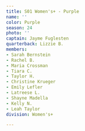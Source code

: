 ```yaml
---
title: S01 Women's+ - Purple
name: ''
color: Purple
season: 24
photo: ''
captain: Jayme Fuglesten
quarterback: Lizzie B.
members:
- Sarah Bernstein
- Rachel B.
- Maria Crossman
- Tiara C.
- Taylor H.
- Christine Krueger
- Emily Lefler
- Latreese L.
- Shayne Madella
- Kelly N.
- Leah Taylor
division: Women's+

---
```

